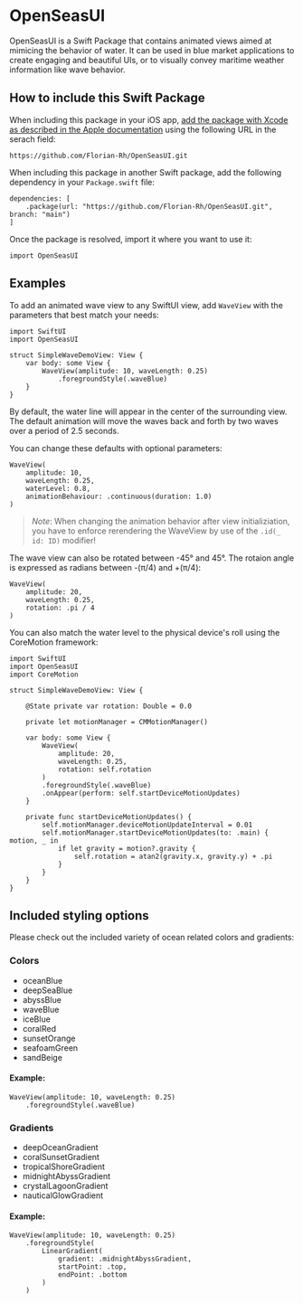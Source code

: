 #  OpenSeasUI

OpenSeasUI is a Swift Package that contains animated views aimed at mimicing the behavior of water. It can be used in blue market applications to create engaging and beautiful UIs, or to visually convey maritime weather information like wave behavior.

## How to include this Swift Package

When including this package in your iOS app, [add the package with Xcode as described in the Apple documentation](https://developer.apple.com/documentation/xcode/adding-package-dependencies-to-your-app) using the following URL in the serach field:
````
https://github.com/Florian-Rh/OpenSeasUI.git
````

When including this package in another Swift package, add the following dependency in your `Package.swift` file:

```
dependencies: [
    .package(url: "https://github.com/Florian-Rh/OpenSeasUI.git", branch: "main")
]
```

Once the package is resolved, import it where you want to use it:

```
import OpenSeasUI
```

## Examples

To add an animated wave view to any SwiftUI view, add `WaveView` with the parameters that best match your needs:

```
import SwiftUI
import OpenSeasUI

struct SimpleWaveDemoView: View {
    var body: some View {
        WaveView(amplitude: 10, waveLength: 0.25)
            .foregroundStyle(.waveBlue)
    }
}
```
By default, the water line will appear in the center of the surrounding view. The default animation will move the waves back and forth by two waves over a period of 2.5 seconds.

You can change these defaults with optional parameters:

```
WaveView(
    amplitude: 10, 
    waveLength: 0.25, 
    waterLevel: 0.8, 
    animationBehaviour: .continuous(duration: 1.0)
)
```

> *Note*: When changing the animation behavior after view initializiation, you have to enforce rerendering the WaveView by use of the `.id(_ id: ID)` modifier!

The wave view can also be rotated between -45° and 45°. The rotaion angle is expressed as radians between -(π/4) and +(π/4):

```
WaveView(
    amplitude: 20, 
    waveLength: 0.25, 
    rotation: .pi / 4
)
```

You can also match the water level to the physical device's roll using the CoreMotion framework:

```
import SwiftUI
import OpenSeasUI
import CoreMotion

struct SimpleWaveDemoView: View {

    @State private var rotation: Double = 0.0

    private let motionManager = CMMotionManager()

    var body: some View {
        WaveView(
            amplitude: 20, 
            waveLength: 0.25, 
            rotation: self.rotation
        )
        .foregroundStyle(.waveBlue)
        .onAppear(perform: self.startDeviceMotionUpdates)
    }

    private func startDeviceMotionUpdates() {
        self.motionManager.deviceMotionUpdateInterval = 0.01
        self.motionManager.startDeviceMotionUpdates(to: .main) { motion, _ in
            if let gravity = motion?.gravity {
                self.rotation = atan2(gravity.x, gravity.y) + .pi
            }
        }
    }
}
```

## Included styling options
Please check out the included variety of ocean related colors and gradients:

### Colors
- oceanBlue
- deepSeaBlue
- abyssBlue
- waveBlue
- iceBlue
- coralRed
- sunsetOrange
- seafoamGreen
- sandBeige
#### Example:
```
WaveView(amplitude: 10, waveLength: 0.25)
    .foregroundStyle(.waveBlue)
```

### Gradients
- deepOceanGradient
- coralSunsetGradient
- tropicalShoreGradient
- midnightAbyssGradient
- crystalLagoonGradient
- nauticalGlowGradient

#### Example:
```
WaveView(amplitude: 10, waveLength: 0.25)
    .foregroundStyle(
        LinearGradient(
            gradient: .midnightAbyssGradient, 
            startPoint: .top, 
            endPoint: .bottom
        )
    )
```


